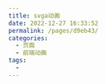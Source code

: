 ```yaml
---
title: svga动画
date: 2022-12-27 16:33:52
permalink: /pages/d9eb43/
categories:
  - 页面
  - 前端动画
tags:
  - 
---
```

